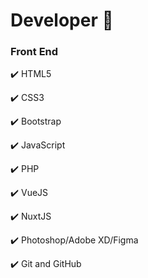 # Developer :rocket: #

### Front End ###

:heavy_check_mark: HTML5

:heavy_check_mark: CSS3

:heavy_check_mark: Bootstrap

:heavy_check_mark: JavaScript

:heavy_check_mark: PHP

:heavy_check_mark: VueJS

:heavy_check_mark: NuxtJS

:heavy_check_mark: Photoshop/Adobe XD/Figma

:heavy_check_mark: Git and GitHub



